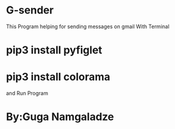 # G-sender
This Program helping for sending messages on gmail With Terminal

# pip3 install pyfiglet
# pip3 install colorama

and Run Program
# By:Guga Namgaladze
